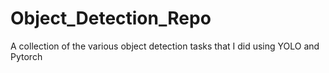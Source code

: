 # Object_Detection_Repo
A collection of the various object detection tasks that I did using YOLO and Pytorch
